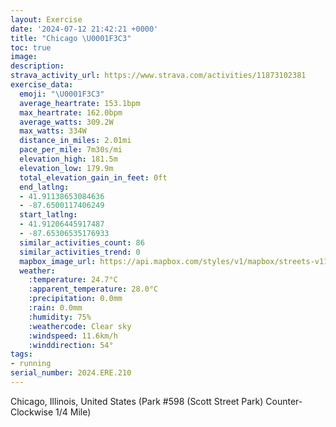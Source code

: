 ```yaml
---
layout: Exercise
date: '2024-07-12 21:42:21 +0000'
title: "Chicago \U0001F3C3"
toc: true
image:
description:
strava_activity_url: https://www.strava.com/activities/11873102381
exercise_data:
  emoji: "\U0001F3C3"
  average_heartrate: 153.1bpm
  max_heartrate: 162.0bpm
  average_watts: 309.2W
  max_watts: 334W
  distance_in_miles: 2.01mi
  pace_per_mile: 7m30s/mi
  elevation_high: 181.5m
  elevation_low: 179.9m
  total_elevation_gain_in_feet: 0ft
  end_latlng:
  - 41.91138653084636
  - -87.6500117406249
  start_latlng:
  - 41.91206445917487
  - -87.65306535176933
  similar_activities_count: 86
  similar_activities_trend: 0
  mapbox_image_url: https://api.mapbox.com/styles/v1/mapbox/streets-v11/static/path-5+787af2-1.0(g%7Bx~Fjk~uOAq%40Ci%40QYAMLKT%5BbAoAp%40oAJ%5DGwBBEHCBMIkQBQR%3FDM%3Fs%40H%7D%40GeA%40gAGuAAs%40BMDIJE%60%40Fb%40E%60%40DHDBFA%5C%3Ff%40AzAFbBDPPRRJJ%40xAGXOLQDQ%40%5DEcDEOKUOMSGaA%40SBYJOREVEzA%3Fl%40Dz%40DNNTJFTDtAEVMPWFYA_B%40s%40Ci%40EOOQQKUG%7D%40BYDQJQZEj%40AfBBp%40J%60%40RVXFhAAPAPMNQHW%40SAeBEmAM%5DIIKG%5BCoABUNILGXEnBF%60BLRLNRFJ%3FtAGXUJUDc%40C%7BCCWOWII%5BIy%40A_AEi%40OMBu%40Ce%40DYNKBGJARHfABzAA%60%40DlBA%5E%40%5CGr%40Bh%40CtAHlD%3FvD),pin-s-s+e5b22e(-87.65126,41.91172),pin-s-f+89ae00(-87.64834000000005,41.91101000000002)/auto/800x800?access_token=pk.eyJ1Ijoiam9zaGJlY2ttYW4iLCJhIjoiY205eWR2aDd1MWZ6djJrbXc4a3M0bWZleiJ9.XiG9OWkNcZk2QzjJbxLB4A
  weather:
    :temperature: 24.7°C
    :apparent_temperature: 28.0°C
    :precipitation: 0.0mm
    :rain: 0.0mm
    :humidity: 75%
    :weathercode: Clear sky
    :windspeed: 11.6km/h
    :winddirection: 54°
tags:
- running
serial_number: 2024.ERE.210
---
```

Chicago, Illinois, United States (Park #598 (Scott Street Park) Counter-Clockwise 1/4 Mile)
